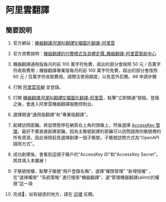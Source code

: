 # 阿里雲翻譯

## 簡要說明

1. 官方網站：[機器翻譯*阿里AI翻譯*文檔圖片翻譯-阿里雲](https://www.aliyun.com/product/ai/alimt)
2. 官方資費說明：[機器翻譯的付費模式及具體定價\_機器翻譯-阿里雲幫助中心](https://help.aliyun.com/document_detail/197134.html)
3. 機器翻譯通用版每月的前 100 萬字符免費，超出的部分會按照 50 元 / 百萬字符收取費用；機器翻譯專業版每月的前 100 萬字符免費，超出的部分會按照 60 元 / 百萬字符收取費用。請關注使用額度，以免意外扣費。## 申請步驟

4. 打開 [阿里雲官網](https://www.aliyun.com/) 並登錄。
5. 打開 [機器翻譯*阿里AI翻譯*文檔圖片翻譯-阿里雲](https://www.aliyun.com/product/ai/alimt)，點擊“立即開通”按鈕。登錄之後，會進入阿里雲機器翻譯服務控制台。
6. 選擇開通“通用版翻譯”和“專業版翻譯”。
7. 創建訪問密鑰。將鼠標懸停在網頁右上角的頭像上，然後選擇 [AccessKey 管理](https://ram.console.aliyun.com/manage/ak)，最好不要直接創建密鑰，因為主賬號創建的密鑰可以訪問調用你賬號裡的所有資源，因此保險起見選擇創建一個子賬號，子賬號訪問方式為“OpenAPI 調用方式”。
8. 成功創建後，會看到這個子賬戶的“AccessKey ID”和“AccessKey Secret”。將其填入本擴展！
9. 子賬號授權，點擊子賬號“用戶登錄名稱”，選擇“權限管理” “新增授權” ，在“選擇權限” “系統策略” 進行搜索“機器翻譯”，選“管理機器翻譯(alimt)的權限”這一項
10. 完成🎉，如有疑惑的地方，請在 [這裡](https://github.com/immersive-translate/immersive-translate/issues/137) 反饋。
